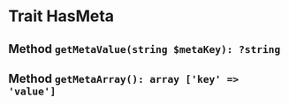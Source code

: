 # Trait HasMeta

## Method `getMetaValue(string $metaKey): ?string`

## Method `getMetaArray(): array ['key' => 'value']`
